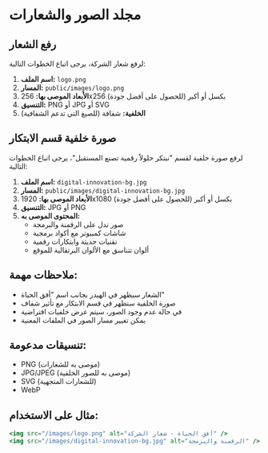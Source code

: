 # مجلد الصور والشعارات

## رفع الشعار

لرفع شعار الشركة، يرجى اتباع الخطوات التالية:

1. **اسم الملف:** `logo.png`
2. **المسار:** `public/images/logo.png`
3. **الأبعاد الموصى بها:** 256x256 بكسل أو أكبر (للحصول على أفضل جودة)
4. **التنسيق:** PNG أو JPG أو SVG
5. **الخلفية:** شفافة (للصيغ التي تدعم الشفافية)

## صورة خلفية قسم الابتكار

لرفع صورة خلفية لقسم "نبتكر حلولاً رقمية تصنع المستقبل"، يرجى اتباع الخطوات التالية:

1. **اسم الملف:** `digital-innovation-bg.jpg`
2. **المسار:** `public/images/digital-innovation-bg.jpg`
3. **الأبعاد الموصى بها:** 1920x1080 بكسل أو أكبر (للحصول على أفضل جودة)
4. **التنسيق:** JPG أو PNG
5. **المحتوى الموصى به:** 
   - صور تدل على الرقمنة والبرمجة
   - شاشات كمبيوتر مع أكواد برمجية
   - تقنيات حديثة وابتكارات رقمية
   - ألوان تتناسق مع الألوان البرتقالية للموقع

## ملاحظات مهمة:

- الشعار سيظهر في الهيدر بجانب اسم "أفق الحياة"
- صورة الخلفية ستظهر في قسم الابتكار مع تأثير شفاف
- في حالة عدم وجود الصور، سيتم عرض خلفيات افتراضية
- يمكن تغيير مسار الصور في الملفات المعنية

## تنسيقات مدعومة:
- PNG (موصى به للشعارات)
- JPG/JPEG (موصى به للصور الخلفية)
- SVG (للشعارات المتجهية)
- WebP

## مثال على الاستخدام:
```jsx
<img src="/images/logo.png" alt="أفق الحياة - شعار الشركة" />
<img src="/images/digital-innovation-bg.jpg" alt="الرقمنة والبرمجة" />
```
